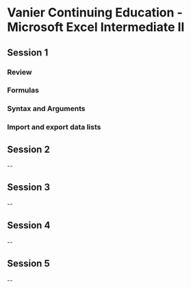 # Vanier Continuing Education - Microsoft Excel Intermediate II

## Session 1

### Review

### Formulas

### Syntax and Arguments

### Import and export data lists

## Session 2
--

## Session 3
--

## Session 4
--

## Session 5
--

